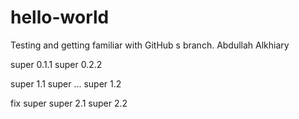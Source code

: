 # hello-world
Testing and getting familiar with GitHub
s branch. Abdullah Alkhiary

super 0.1.1
super 0.2.2

super 1.1
super ...
super 1.2

fix super
super 2.1
super 2.2
